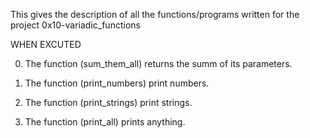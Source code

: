 This gives the description of all the functions/programs written for the project 0x10-variadic_functions

WHEN EXCUTED

0. The function (sum_them_all) returns the summ of its parameters.

1. The function (print_numbers) print numbers.

2. The function (print_strings) print strings.

3. The function (print_all) prints anything.

